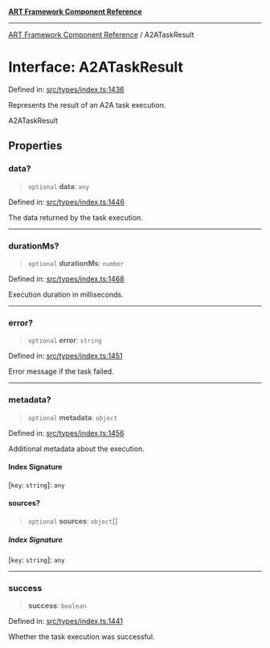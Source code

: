 [**ART Framework Component Reference**](../README.md)

***

[ART Framework Component Reference](../README.md) / A2ATaskResult

# Interface: A2ATaskResult

Defined in: [src/types/index.ts:1436](https://github.com/hashangit/ART/blob/389c66e54bc50d9dde33052d28a5a19571a13dbf/src/types/index.ts#L1436)

Represents the result of an A2A task execution.

 A2ATaskResult

## Properties

### data?

> `optional` **data**: `any`

Defined in: [src/types/index.ts:1446](https://github.com/hashangit/ART/blob/389c66e54bc50d9dde33052d28a5a19571a13dbf/src/types/index.ts#L1446)

The data returned by the task execution.

***

### durationMs?

> `optional` **durationMs**: `number`

Defined in: [src/types/index.ts:1468](https://github.com/hashangit/ART/blob/389c66e54bc50d9dde33052d28a5a19571a13dbf/src/types/index.ts#L1468)

Execution duration in milliseconds.

***

### error?

> `optional` **error**: `string`

Defined in: [src/types/index.ts:1451](https://github.com/hashangit/ART/blob/389c66e54bc50d9dde33052d28a5a19571a13dbf/src/types/index.ts#L1451)

Error message if the task failed.

***

### metadata?

> `optional` **metadata**: `object`

Defined in: [src/types/index.ts:1456](https://github.com/hashangit/ART/blob/389c66e54bc50d9dde33052d28a5a19571a13dbf/src/types/index.ts#L1456)

Additional metadata about the execution.

#### Index Signature

\[`key`: `string`\]: `any`

#### sources?

> `optional` **sources**: `object`[]

##### Index Signature

\[`key`: `string`\]: `any`

***

### success

> **success**: `boolean`

Defined in: [src/types/index.ts:1441](https://github.com/hashangit/ART/blob/389c66e54bc50d9dde33052d28a5a19571a13dbf/src/types/index.ts#L1441)

Whether the task execution was successful.
